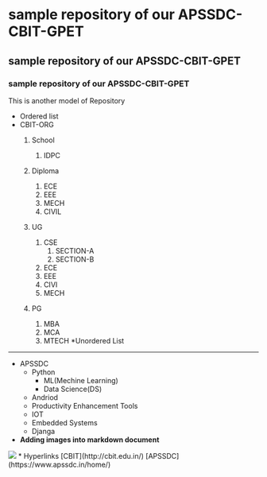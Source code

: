 # sample repository of our APSSDC-CBIT-GPET
## sample repository of our APSSDC-CBIT-GPET
### sample repository of our APSSDC-CBIT-GPET
This is another model of Repository
* Ordered list
* CBIT-ORG
    1. School
        1. IDPC
        
    2. Diploma
        1. ECE
        2. EEE
        3. MECH
        4. CIVIL
    4. UG
        1. CSE
            1. SECTION-A
            2. SECTION-B
        2. ECE
        3. EEE
        4. CIVI
        5. MECH
    6. PG
        1. MBA
        2. MCA
        3. MTECH
*Unordered List
------------------------------------------------------------------------------------------------------------------------------------------
* APSSDC
    - Python
        - ML(Mechine Learning)
        - Data Science(DS)
    - Andriod
    - Productivity Enhancement Tools
    - IOT
    - Embedded Systems
    - Djanga
* **Adding images into markdown document**
<img src="https://resultsnew.com/wp-content/uploads/2018/03/CBIT-VBIT-Proddatur-Admissions.jpg">
* Hyperlinks
  [CBIT](http://cbit.edu.in/)
  [APSSDC](https://www.apssdc.in/home/)
